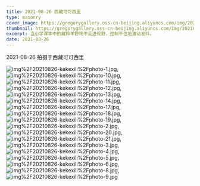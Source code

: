 ```yaml
---
title: 2021-08-26 西藏可可西里
type: masonry
cover_image: https://gregorygallery.oss-cn-beijing.aliyuncs.com/img/20210826-kekexili/photo-12.jpg
thumbnail: https://gregorygallery.oss-cn-beijing.aliyuncs.com/img/20210826-kekexili/photo-12.jpg
excerpt: 当小学课本中的藏羚羊野牦牛走进视野，控制不住地激动发抖。
date: 2021-08-26
---
```

2021-08-26 拍摄于西藏可可西里


![img%2F20210826-kekexili%2Fphoto-1.jpg]( https://gregorygallery.oss-cn-beijing.aliyuncs.com/img/20210826-kekexili/photo-1.jpg "img%2F20210826-kekexili%2Fphoto-1.jpg"),
![img%2F20210826-kekexili%2Fphoto-10.jpg]( https://gregorygallery.oss-cn-beijing.aliyuncs.com/img/20210826-kekexili/photo-10.jpg "img%2F20210826-kekexili%2Fphoto-10.jpg"),
![img%2F20210826-kekexili%2Fphoto-11.jpg]( https://gregorygallery.oss-cn-beijing.aliyuncs.com/img/20210826-kekexili/photo-11.jpg "img%2F20210826-kekexili%2Fphoto-11.jpg"),
![img%2F20210826-kekexili%2Fphoto-12.jpg]( https://gregorygallery.oss-cn-beijing.aliyuncs.com/img/20210826-kekexili/photo-12.jpg "img%2F20210826-kekexili%2Fphoto-12.jpg"),
![img%2F20210826-kekexili%2Fphoto-13.jpg]( https://gregorygallery.oss-cn-beijing.aliyuncs.com/img/20210826-kekexili/photo-13.jpg "img%2F20210826-kekexili%2Fphoto-13.jpg"),
![img%2F20210826-kekexili%2Fphoto-14.jpg]( https://gregorygallery.oss-cn-beijing.aliyuncs.com/img/20210826-kekexili/photo-14.jpg "img%2F20210826-kekexili%2Fphoto-14.jpg"),
![img%2F20210826-kekexili%2Fphoto-17.jpg]( https://gregorygallery.oss-cn-beijing.aliyuncs.com/img/20210826-kekexili/photo-17.jpg "img%2F20210826-kekexili%2Fphoto-17.jpg"),
![img%2F20210826-kekexili%2Fphoto-18.jpg]( https://gregorygallery.oss-cn-beijing.aliyuncs.com/img/20210826-kekexili/photo-18.jpg "img%2F20210826-kekexili%2Fphoto-18.jpg"),
![img%2F20210826-kekexili%2Fphoto-19.jpg]( https://gregorygallery.oss-cn-beijing.aliyuncs.com/img/20210826-kekexili/photo-19.jpg "img%2F20210826-kekexili%2Fphoto-19.jpg"),
![img%2F20210826-kekexili%2Fphoto-2.jpg]( https://gregorygallery.oss-cn-beijing.aliyuncs.com/img/20210826-kekexili/photo-2.jpg "img%2F20210826-kekexili%2Fphoto-2.jpg"),
![img%2F20210826-kekexili%2Fphoto-20.jpg]( https://gregorygallery.oss-cn-beijing.aliyuncs.com/img/20210826-kekexili/photo-20.jpg "img%2F20210826-kekexili%2Fphoto-20.jpg"),
![img%2F20210826-kekexili%2Fphoto-21.jpg]( https://gregorygallery.oss-cn-beijing.aliyuncs.com/img/20210826-kekexili/photo-21.jpg "img%2F20210826-kekexili%2Fphoto-21.jpg"),
![img%2F20210826-kekexili%2Fphoto-3.jpg]( https://gregorygallery.oss-cn-beijing.aliyuncs.com/img/20210826-kekexili/photo-3.jpg "img%2F20210826-kekexili%2Fphoto-3.jpg"),
![img%2F20210826-kekexili%2Fphoto-4.jpg]( https://gregorygallery.oss-cn-beijing.aliyuncs.com/img/20210826-kekexili/photo-4.jpg "img%2F20210826-kekexili%2Fphoto-4.jpg"),
![img%2F20210826-kekexili%2Fphoto-5.jpg]( https://gregorygallery.oss-cn-beijing.aliyuncs.com/img/20210826-kekexili/photo-5.jpg "img%2F20210826-kekexili%2Fphoto-5.jpg"),
![img%2F20210826-kekexili%2Fphoto-6.jpg]( https://gregorygallery.oss-cn-beijing.aliyuncs.com/img/20210826-kekexili/photo-6.jpg "img%2F20210826-kekexili%2Fphoto-6.jpg"),
![img%2F20210826-kekexili%2Fphoto-8.jpg]( https://gregorygallery.oss-cn-beijing.aliyuncs.com/img/20210826-kekexili/photo-8.jpg "img%2F20210826-kekexili%2Fphoto-8.jpg"),
![img%2F20210826-kekexili%2Fphoto-9.jpg]( https://gregorygallery.oss-cn-beijing.aliyuncs.com/img/20210826-kekexili/photo-9.jpg "img%2F20210826-kekexili%2Fphoto-9.jpg")
